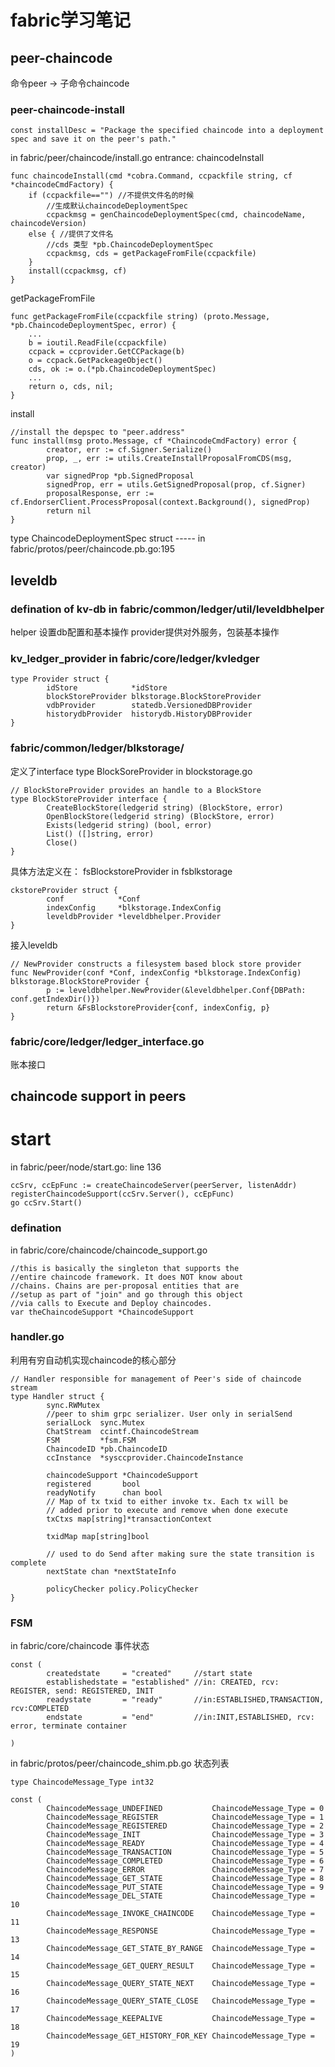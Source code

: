 # fabric学习笔记
## peer-chaincode
命令peer -> 子命令chaincode
### peer-chaincode-install
```
const installDesc = "Package the specified chaincode into a deployment spec and save it on the peer's path."
```
in fabric/peer/chaincode/install.go
entrance: chaincodeInstall

```
func chaincodeInstall(cmd *cobra.Command, ccpackfile string, cf *chaincodeCmdFactory) {
	if (ccpackfile=="") //不提供文件名的时候
		//生成默认chaincodeDeploymentSpec
		ccpackmsg = genChaincodeDeploymentSpec(cmd, chaincodeName, chaincodeVersion)
	else { //提供了文件名
		//cds 类型 *pb.ChaincodeDeploymentSpec
		ccpackmsg, cds = getPackageFromFile(ccpackfile)
	}
	install(ccpackmsg, cf)
}
```
getPackageFromFile
```
func getPackageFromFile(ccpackfile string) (proto.Message, *pb.ChaincodeDeploymentSpec, error) {
	...
	b = ioutil.ReadFile(ccpackfile)
	ccpack = ccprovider.GetCCPackage(b)
	o = ccpack.GetPackeageObject()
	cds, ok := o.(*pb.ChaincodeDeploymentSpec)
	...
	return o, cds, nil;
}
```
install
```
//install the depspec to "peer.address"
func install(msg proto.Message, cf *ChaincodeCmdFactory) error {
        creator, err := cf.Signer.Serialize()
        prop, _, err := utils.CreateInstallProposalFromCDS(msg, creator)
        var signedProp *pb.SignedProposal
        signedProp, err = utils.GetSignedProposal(prop, cf.Signer)
        proposalResponse, err := cf.EndorserClient.ProcessProposal(context.Background(), signedProp)
        return nil
}
```
type ChaincodeDeploymentSpec struct ----- in fabric/protos/peer/chaincode.pb.go:195


## leveldb
###  defination of kv-db in fabric/common/ledger/util/leveldbhelper
helper 设置db配置和基本操作 provider提供对外服务，包装基本操作
### kv_ledger_provider in fabric/core/ledger/kvledger
```
type Provider struct {
        idStore            *idStore
        blockStoreProvider blkstorage.BlockStoreProvider
        vdbProvider        statedb.VersionedDBProvider
        historydbProvider  historydb.HistoryDBProvider
}
```
### fabric/common/ledger/blkstorage/
定义了interface type BlockSoreProvider
in blockstorage.go
```
// BlockStoreProvider provides an handle to a BlockStore
type BlockStoreProvider interface {
        CreateBlockStore(ledgerid string) (BlockStore, error)
        OpenBlockStore(ledgerid string) (BlockStore, error)
        Exists(ledgerid string) (bool, error)
        List() ([]string, error)
        Close()
}
```
具体方法定义在：
fsBlockstoreProvider in fsblkstorage
```
ckstoreProvider struct {
        conf            *Conf
        indexConfig     *blkstorage.IndexConfig
        leveldbProvider *leveldbhelper.Provider
}
```
接入leveldb
```
// NewProvider constructs a filesystem based block store provider
func NewProvider(conf *Conf, indexConfig *blkstorage.IndexConfig) blkstorage.BlockStoreProvider {
        p := leveldbhelper.NewProvider(&leveldbhelper.Conf{DBPath: conf.getIndexDir()})
        return &FsBlockstoreProvider{conf, indexConfig, p}
}
```
### fabric/core/ledger/ledger_interface.go
账本接口

## chaincode support in peers
# start
in fabric/peer/node/start.go: line 136
```
ccSrv, ccEpFunc := createChaincodeServer(peerServer, listenAddr)
registerChaincodeSupport(ccSrv.Server(), ccEpFunc)
go ccSrv.Start()
```
### defination
in fabric/core/chaincode/chaincode_support.go
```
//this is basically the singleton that supports the
//entire chaincode framework. It does NOT know about
//chains. Chains are per-proposal entities that are
//setup as part of "join" and go through this object
//via calls to Execute and Deploy chaincodes.
var theChaincodeSupport *ChaincodeSupport
```
### handler.go
利用有穷自动机实现chaincode的核心部分
```
// Handler responsible for management of Peer's side of chaincode stream
type Handler struct {
        sync.RWMutex
        //peer to shim grpc serializer. User only in serialSend
        serialLock  sync.Mutex
        ChatStream  ccintf.ChaincodeStream
        FSM         *fsm.FSM
        ChaincodeID *pb.ChaincodeID
        ccInstance  *sysccprovider.ChaincodeInstance

        chaincodeSupport *ChaincodeSupport
        registered       bool
        readyNotify      chan bool
        // Map of tx txid to either invoke tx. Each tx will be
        // added prior to execute and remove when done execute
        txCtxs map[string]*transactionContext

        txidMap map[string]bool

        // used to do Send after making sure the state transition is complete
        nextState chan *nextStateInfo

        policyChecker policy.PolicyChecker
}
```
### FSM
in fabric/core/chaincode
事件状态
```
const (
        createdstate     = "created"     //start state
        establishedstate = "established" //in: CREATED, rcv:  REGISTER, send: REGISTERED, INIT
        readystate       = "ready"       //in:ESTABLISHED,TRANSACTION, rcv:COMPLETED
        endstate         = "end"         //in:INIT,ESTABLISHED, rcv: error, terminate container

)
```
in fabric/protos/peer/chaincode_shim.pb.go
状态列表
```
type ChaincodeMessage_Type int32

const (
        ChaincodeMessage_UNDEFINED           ChaincodeMessage_Type = 0
        ChaincodeMessage_REGISTER            ChaincodeMessage_Type = 1
        ChaincodeMessage_REGISTERED          ChaincodeMessage_Type = 2
        ChaincodeMessage_INIT                ChaincodeMessage_Type = 3
        ChaincodeMessage_READY               ChaincodeMessage_Type = 4
        ChaincodeMessage_TRANSACTION         ChaincodeMessage_Type = 5
        ChaincodeMessage_COMPLETED           ChaincodeMessage_Type = 6
        ChaincodeMessage_ERROR               ChaincodeMessage_Type = 7
        ChaincodeMessage_GET_STATE           ChaincodeMessage_Type = 8
        ChaincodeMessage_PUT_STATE           ChaincodeMessage_Type = 9
        ChaincodeMessage_DEL_STATE           ChaincodeMessage_Type = 10
        ChaincodeMessage_INVOKE_CHAINCODE    ChaincodeMessage_Type = 11
        ChaincodeMessage_RESPONSE            ChaincodeMessage_Type = 13
        ChaincodeMessage_GET_STATE_BY_RANGE  ChaincodeMessage_Type = 14
        ChaincodeMessage_GET_QUERY_RESULT    ChaincodeMessage_Type = 15
        ChaincodeMessage_QUERY_STATE_NEXT    ChaincodeMessage_Type = 16
        ChaincodeMessage_QUERY_STATE_CLOSE   ChaincodeMessage_Type = 17
        ChaincodeMessage_KEEPALIVE           ChaincodeMessage_Type = 18
        ChaincodeMessage_GET_HISTORY_FOR_KEY ChaincodeMessage_Type = 19
)
```
